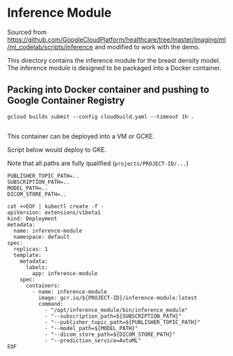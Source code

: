 # Inference Module
Sourced from https://github.com/GoogleCloudPlatform/healthcare/tree/master/imaging/ml/ml_codelab/scripts/inference and modified to work with the demo.

This directory contains the inference module for the breast density model. The
inference module is designed to be packaged into a Docker container.

## Packing into Docker container and pushing to Google Container Registry

```shell
gcloud builds submit --config cloudbuild.yaml --timeout 1h .
```

##

This container can be deployed into a VM or GCKE.

Script below would deploy to GKE.

Note that all paths are fully qualified (`projects/PROJECT-ID/...`)
```shell
PUBLISHER_TOPIC_PATH=..
SUBSCRIPTION_PATH=..
MODEL_PATH=..
DICOM_STORE_PATH=..

cat <<EOF | kubectl create -f -
apiVersion: extensions/v1beta1
kind: Deployment
metadata:
  name: inference-module
  namespace: default
spec:
  replicas: 1
  template:
    metadata:
      labels:
        app: inference-module
    spec:
      containers:
        - name: inference-module
          image: gcr.io/${PROJECT-ID}/inference-module:latest
          command:
            - "/opt/inference_module/bin/inference_module"
            - "--subscription_path=${SUBSCRIPTION_PATH}"
            - "--publisher_topic_path=${PUBLISHER_TOPIC_PATH}"
            - "--model_path=${MODEL_PATH}"
            - "--dicom_store_path=${DICOM_STORE_PATH}"
            - "--prediction_service=AutoML"
EOF
```
